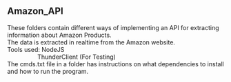 ## Amazon_API
These folders contain different ways of implementing an API for extracting information about Amazon Products.
<br>The data is extracted in realtime from the Amazon website.
<br>Tools used: NodeJS
<br>&emsp;&emsp;&emsp;&emsp;&emsp;ThunderClient (For Testing)
<br>The cmds.txt file in a folder has instructions on what dependencies to install and how to run the program.              
